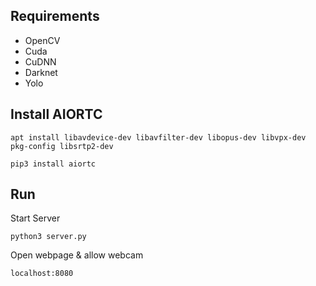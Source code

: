 ## Requirements
* OpenCV
* Cuda
* CuDNN
* Darknet
* Yolo

## Install AIORTC
``` apt install libavdevice-dev libavfilter-dev libopus-dev libvpx-dev pkg-config libsrtp2-dev ```

``` pip3 install aiortc ```

## Run
Start Server

``` python3 server.py ```

Open webpage & allow webcam

``` localhost:8080 ```
